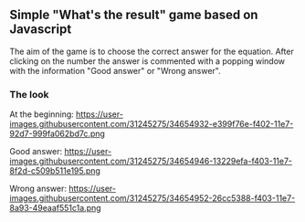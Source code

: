 ## Simple "What's the result" game based on Javascript

The aim of the game is to choose the correct answer for the equation. After clicking on the number the answer is commented with a popping window with the information "Good answer" or "Wrong answer".

### The look

At the beginning: https://user-images.githubusercontent.com/31245275/34654932-e399f76e-f402-11e7-92d7-999fa062bd7c.png

Good answer: https://user-images.githubusercontent.com/31245275/34654946-13229efa-f403-11e7-8f2d-c509b511e195.png

Wrong answer: https://user-images.githubusercontent.com/31245275/34654952-26cc5388-f403-11e7-8a93-49eaaf551c1a.png 
